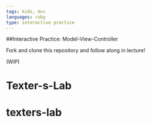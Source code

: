 ```yaml
---
tags: kids, mvc
languages: ruby
type: interactive practice
---
```


##Interactive Practice: Model-View-Controller

Fork and clone this repository and follow along in lecture!

(WIP)


# Texter-s-Lab
# texters-lab

